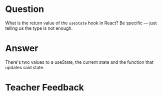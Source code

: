 # Question

What is the return value of the `useState` hook in React? Be specific — just telling us the type is not enough.

# Answer

There's two values to a useState, the current state and the function that updates said state.

# Teacher Feedback